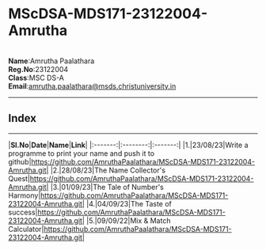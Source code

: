 # MScDSA-MDS171-23122004-Amrutha
 <br>**Name**:Amrutha Paalathara 
 <br> **Reg.No**:23122004  
 **Class**:MSC DS-A  
 **Email**:amrutha.paalathara@msds.christuniversity.in
 ******
 ## Index
 *****
 |**Sl.No**|**Date**|**Name**|**Link**|
 |:-------:|:--------:|:-------:|
 |1.|23/08/23|Write a programme to print your name and push it to github|https://github.com/AmruthaPaalathara/MScDSA-MDS171-23122004-Amrutha.git|
 |2.|28/08/23|The Name Collector's Quest|https://github.com/AmruthaPaalathara/MScDSA-MDS171-23122004-Amrutha.git|
 |3.|01/09/23|The Tale of Number's Harmony|https://github.com/AmruthaPaalathara/MScDSA-MDS171-23122004-Amrutha.git|
 |4.|04/09/23|The Taste of success|https://github.com/AmruthaPaalathara/MScDSA-MDS171-23122004-Amrutha.git|
 |5.|09/09/22|Mix & Match Calculator|https://github.com/AmruthaPaalathara/MScDSA-MDS171-23122004-Amrutha.git|
